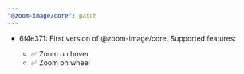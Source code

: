 ```yaml
---
"@zoom-image/core": patch
---
```


- 6f4e371: First version of @zoom-image/core. Supported features:

  - ✅ Zoom on hover
  - ✅ Zoom on wheel
